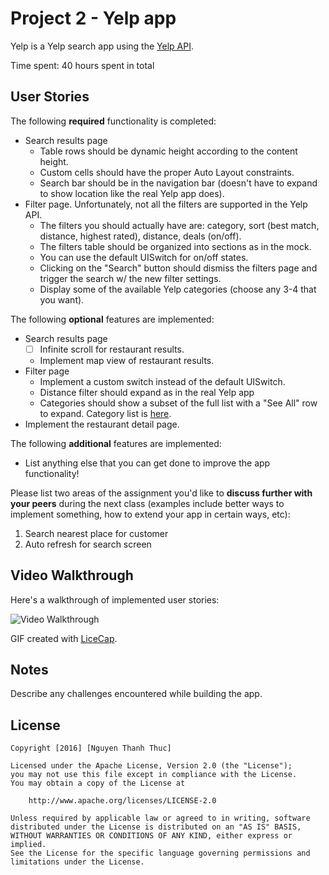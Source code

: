 # Project 2 - Yelp app

Yelp is a Yelp search app using the [Yelp API](http://www.yelp.com/developers/documentation/v2/search_api).

Time spent: 40 hours spent in total

## User Stories

The following **required** functionality is completed:

- Search results page
   - Table rows should be dynamic height according to the content height.
   - Custom cells should have the proper Auto Layout constraints.
   - Search bar should be in the navigation bar (doesn't have to expand to show location like the real Yelp app does).
- Filter page. Unfortunately, not all the filters are supported in the Yelp API.
   - The filters you should actually have are: category, sort (best match, distance, highest rated), distance, deals (on/off).
   - The filters table should be organized into sections as in the mock.
   - You can use the default UISwitch for on/off states.
   - Clicking on the "Search" button should dismiss the filters page and trigger the search w/ the new filter settings.
   - Display some of the available Yelp categories (choose any 3-4 that you want).

The following **optional** features are implemented:

- Search results page
   - [ ] Infinite scroll for restaurant results.
   - Implement map view of restaurant results.
- Filter page
   - Implement a custom switch instead of the default UISwitch.
   - Distance filter should expand as in the real Yelp app
   - Categories should show a subset of the full list with a "See All" row to expand. Category list is [here](http://www.yelp.com/developers/documentation/category_list).
- Implement the restaurant detail page.

The following **additional** features are implemented:

- List anything else that you can get done to improve the app functionality!

Please list two areas of the assignment you'd like to **discuss further with your peers** during the next class (examples include better ways to implement something, how to extend your app in certain ways, etc):

1. Search nearest place for customer
2. Auto refresh for search screen

## Video Walkthrough

Here's a walkthrough of implemented user stories:

<img src='http://i.imgur.com/link/to/your/gif/file.gif' title='Video Walkthrough' width='' alt='Video Walkthrough' />

GIF created with [LiceCap](http://www.cockos.com/licecap/).

## Notes

Describe any challenges encountered while building the app.

## License

    Copyright [2016] [Nguyen Thanh Thuc]

    Licensed under the Apache License, Version 2.0 (the "License");
    you may not use this file except in compliance with the License.
    You may obtain a copy of the License at

        http://www.apache.org/licenses/LICENSE-2.0

    Unless required by applicable law or agreed to in writing, software
    distributed under the License is distributed on an "AS IS" BASIS,
    WITHOUT WARRANTIES OR CONDITIONS OF ANY KIND, either express or implied.
    See the License for the specific language governing permissions and
    limitations under the License.
